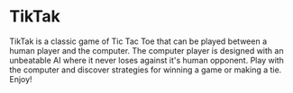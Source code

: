 TikTak
======

TikTak is a classic game of Tic Tac Toe that can be played between a human player and the computer. The computer player is designed with an unbeatable AI where it never loses against it's human opponent. Play with the computer and discover strategies for winning a game or making a tie. Enjoy!
